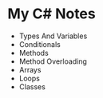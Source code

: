 
# My C# Notes

- Types And Variables
- Conditionals
- Methods
- Method Overloading
- Arrays
- Loops
- Classes
